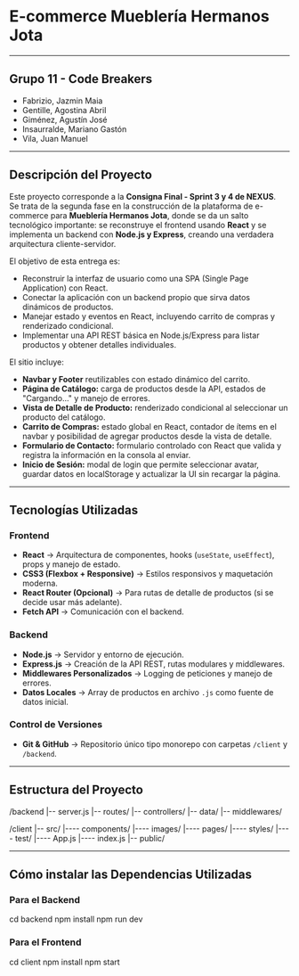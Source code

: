 # E-commerce Mueblería Hermanos Jota

---

## Grupo 11 - Code Breakers

- Fabrizio, Jazmin Maia
- Gentille, Agostina Abril
- Giménez, Agustín José
- Insaurralde, Mariano Gastón
- Vila, Juan Manuel

---

## Descripción del Proyecto

Este proyecto corresponde a la **Consigna Final - Sprint 3 y 4 de NEXUS**.  
Se trata de la segunda fase en la construcción de la plataforma de e-commerce para **Mueblería Hermanos Jota**, donde se da un salto tecnológico importante: se reconstruye el frontend usando **React** y se implementa un backend con **Node.js y Express**, creando una verdadera arquitectura cliente-servidor.

El objetivo de esta entrega es:
- Reconstruir la interfaz de usuario como una SPA (Single Page Application) con React.
- Conectar la aplicación con un backend propio que sirva datos dinámicos de productos.
- Manejar estado y eventos en React, incluyendo carrito de compras y renderizado condicional.
- Implementar una API REST básica en Node.js/Express para listar productos y obtener detalles individuales.

El sitio incluye:
- **Navbar y Footer** reutilizables con estado dinámico del carrito.
- **Página de Catálogo:** carga de productos desde la API, estados de "Cargando..." y manejo de errores.
- **Vista de Detalle de Producto:** renderizado condicional al seleccionar un producto del catálogo.
- **Carrito de Compras:** estado global en React, contador de ítems en el navbar y posibilidad de agregar productos desde la vista de detalle.
- **Formulario de Contacto:** formulario controlado con React que valida y registra la información en la consola al enviar.
- **Inicio de Sesión:** modal de login que permite seleccionar avatar, guardar datos en localStorage y actualizar la UI sin recargar la página.

---

## Tecnologías Utilizadas

### Frontend
- **React** → Arquitectura de componentes, hooks (`useState`, `useEffect`), props y manejo de estado.
- **CSS3 (Flexbox + Responsive)** → Estilos responsivos y maquetación moderna.
- **React Router (Opcional)** → Para rutas de detalle de productos (si se decide usar más adelante).
- **Fetch API** → Comunicación con el backend.
### Backend
- **Node.js** → Servidor y entorno de ejecución.
- **Express.js** → Creación de la API REST, rutas modulares y middlewares.
- **Middlewares Personalizados** → Logging de peticiones y manejo de errores.
- **Datos Locales** → Array de productos en archivo `.js` como fuente de datos inicial.
### Control de Versiones
- **Git & GitHub** → Repositorio único tipo monorepo con carpetas `/client` y `/backend`.

---

## Estructura del Proyecto
/backend
|-- server.js
|-- routes/
|-- controllers/
|-- data/
|-- middlewares/

/client
|-- src/ 
|---- components/
|---- images/
|---- pages/
|---- styles/
|---- test/
|---- App.js
|---- index.js
|-- public/

---

## Cómo instalar las Dependencias Utilizadas

### Para el Backend
cd backend
npm install
npm run dev

### Para el Frontend
cd client
npm install
npm start
